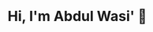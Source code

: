 <h1 align="center">
  <br>
  <a href="https://github.com/abdwasidev"></a>
  <br>
  Hi, I'm Abdul Wasi' 👋
  <br>
  <p align="center">
  </p>
</h1>



<!--
### Hi there 👋
-->
<!--
## Projects
 No | Projects | Description | Category | Demo |
| :---: | :---: | :---: | :---: | :---: |
| 1 | ProjectName | Project Name adalah ... | Website | Demo Page |
-->

<!--
**WasiVii/WasiVii** is a ✨ _special_ ✨ repository because its `README.md` (this file) appears on your GitHub profile.

Here are some ideas to get you started:

- 🔭 I’m currently working on ...
- 🌱 I’m currently learning ...
- 👯 I’m looking to collaborate on ...
- 🤔 I’m looking for help with ...
- 💬 Ask me about ...
- 📫 How to reach me: ...
- 😄 Pronouns: ...
- ⚡ Fun fact: ...
-->
